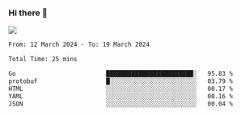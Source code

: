 ### Hi there 👋️

![](https://komarev.com/ghpvc/?username=Loner1024)

<!--START_SECTION:waka-->

```txt
From: 12 March 2024 - To: 19 March 2024

Total Time: 25 mins

Go                         ████████████████████████░   95.83 %
protobuf                   █░░░░░░░░░░░░░░░░░░░░░░░░   03.79 %
HTML                       ░░░░░░░░░░░░░░░░░░░░░░░░░   00.17 %
YAML                       ░░░░░░░░░░░░░░░░░░░░░░░░░   00.16 %
JSON                       ░░░░░░░░░░░░░░░░░░░░░░░░░   00.04 %
```

<!--END_SECTION:waka-->



